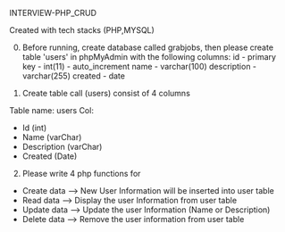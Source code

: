 INTERVIEW-PHP_CRUD

Created with tech stacks (PHP,MYSQL)

0. Before running, create database called grabjobs, then please create table 'users' in phpMyAdmin with the following columns:
id - primary key  - int(11) - auto_increment
name - varchar(100)
description - varchar(255)
created - date

1. Create table call (users) consist of 4 columns

Table name: users
Col:
- Id (int)
- Name (varChar)
- Description  (varChar)
- Created (Date)

2. Please write 4 php functions for
- Create data --> New User Information will be inserted into user table
- Read data  --> Display the user Information from user table
- Update data --> Update the user Information (Name or Description)
- Delete data --> Remove the user information from user table